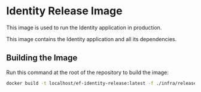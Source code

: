 # Identity Release Image

This image is used to run the Identity application in production.

This image contains the Identity application and all its dependencies.

## Building the Image

Run this command at the root of the repository to build the image:

```bash
docker build -t localhost/ef-identity-release:latest -f ./infra/release/image/Containerfile --target release .
```
